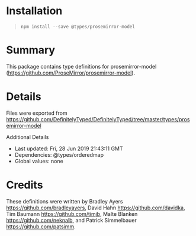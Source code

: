 # Installation
> `npm install --save @types/prosemirror-model`

# Summary
This package contains type definitions for prosemirror-model (https://github.com/ProseMirror/prosemirror-model).

# Details
Files were exported from https://github.com/DefinitelyTyped/DefinitelyTyped/tree/master/types/prosemirror-model

Additional Details
 * Last updated: Fri, 28 Jun 2019 21:43:11 GMT
 * Dependencies: @types/orderedmap
 * Global values: none

# Credits
These definitions were written by Bradley Ayers <https://github.com/bradleyayers>, David Hahn <https://github.com/davidka>, Tim Baumann <https://github.com/timjb>, Malte Blanken <https://github.com/neknalb>, and Patrick Simmelbauer <https://github.com/patsimm>.
